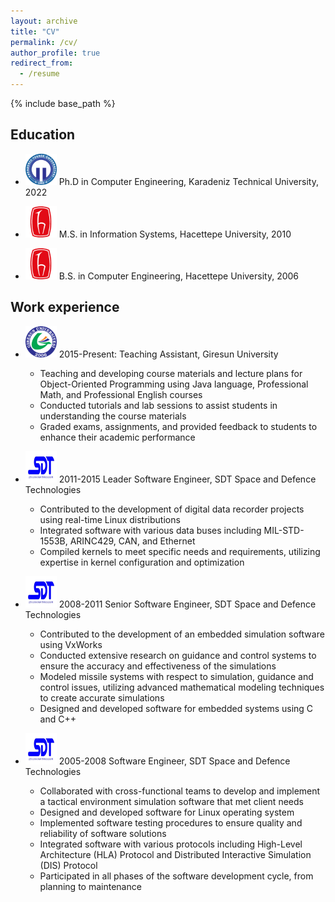 ```yaml
---
layout: archive
title: "CV"
permalink: /cv/
author_profile: true
redirect_from:
  - /resume
---
```


{% include base_path %}

## Education

* <img src="/images/logo-ktu.png" alt="KTU" width="50" height="50"> Ph.D in Computer Engineering, Karadeniz Technical University, 2022

* <img src="/images/logo-hacettepe.png" alt="Hacettepe" width="50" height="50"> M.S. in Information Systems, Hacettepe University, 2010

* <img src="/images/logo-hacettepe.png" alt="Hacettepe" width="50" height="50"> B.S. in Computer Engineering, Hacettepe University, 2006

## Work experience

* <img src="/images/logo-giresun.png" alt="GRU" width="50" height="50"> 2015-Present: Teaching Assistant, Giresun University
  * Teaching and developing course materials and lecture plans for Object-Oriented Programming using Java language, Professional Math, and Professional English courses
  * Conducted tutorials and lab sessions to assist students in understanding the course materials
  * Graded exams, assignments, and provided feedback to students to enhance their academic performance

* <img src="/images/logo-sdt.png" alt="SDT" width="50" height="50"> 2011-2015 Leader Software Engineer, SDT Space and Defence Technologies 
  * Contributed to the development of digital data recorder projects using real-time Linux distributions
  * Integrated software with various data buses including MIL-STD-1553B, ARINC429, CAN, and Ethernet
  * Compiled kernels to meet specific needs and requirements, utilizing expertise in kernel configuration and optimization

* <img src="/images/logo-sdt.png" alt="SDT" width="50" height="50"> 2008-2011 Senior Software Engineer, SDT Space and Defence Technologies 
  * Contributed to the development of an embedded simulation software using VxWorks
  * Conducted extensive research on guidance and control systems to ensure the accuracy and effectiveness of the simulations
  * Modeled missile systems with respect to simulation, guidance and control issues, utilizing advanced mathematical modeling techniques to create accurate simulations
  * Designed and developed software for embedded systems using C and C++


* <img src="/images/logo-sdt.png" alt="SDT" width="50" height="50"> 2005-2008 Software Engineer, SDT Space and Defence Technologies 
  * Collaborated with cross-functional teams to develop and implement a tactical environment simulation software that met client needs
  * Designed and developed software for Linux operating system
  * Implemented software testing procedures to ensure quality and reliability of software solutions
  * Integrated software with various protocols including High-Level Architecture (HLA) Protocol and Distributed Interactive Simulation (DIS) Protocol
  * Participated in all phases of the software development cycle, from planning to maintenance
